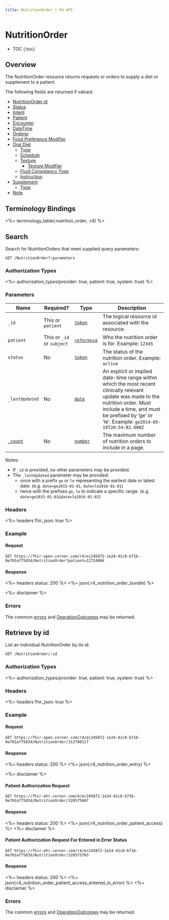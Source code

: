 ```yaml
---
title: NutritionOrder | R4 API
---
```


# NutritionOrder

* TOC
{:toc}

## Overview

The NutritionOrder resource returns requests or orders to supply a diet or supplement to a patient.

The following fields are returned if valued:

* [NutritionOrder id](https://hl7.org/fhir/r4/resource-definitions.html#Resource.id)
* [Status](https://www.hl7.org/fhir/r4/nutritionorder-definitions.html#NutritionOrder.status)
* [Intent](https://www.hl7.org/fhir/r4/nutritionorder-definitions.html#NutritionOrder.intent)
* [Patient](https://www.hl7.org/fhir/r4/nutritionorder-definitions.html#NutritionOrder.patient)
* [Encounter](https://www.hl7.org/fhir/r4/nutritionorder-definitions.html#NutritionOrder.encounter)
* [DateTime](https://www.hl7.org/fhir/r4/nutritionorder-definitions.html#NutritionOrder.dateTime)
* [Orderer](https://www.hl7.org/fhir/r4/nutritionorder-definitions.html#NutritionOrder.orderer)
* [Food Preference Modifier](https://www.hl7.org/fhir/r4/nutritionorder-definitions.html#NutritionOrder.foodPreferenceModifier)
* [Oral Diet](https://www.hl7.org/fhir/r4/nutritionorder-definitions.html#NutritionOrder.oralDiet)
    * [Type](https://www.hl7.org/fhir/r4/nutritionorder-definitions.html#NutritionOrder.oralDiet.type)
    * [Schedule](https://www.hl7.org/fhir/r4/nutritionorder-definitions.html#NutritionOrder.oralDiet.schedule)
    * [Texture](https://www.hl7.org/fhir/r4/nutritionorder-definitions.html#NutritionOrder.oralDiet.texture)
        * [Texture Modifier](https://www.hl7.org/fhir/r4/nutritionorder-definitions.html#NutritionOrder.oralDiet.texture.modifier)
    * [Fluid Consistency Type](https://www.hl7.org/fhir/r4/nutritionorder-definitions.html#NutritionOrder.oralDiet.fluidConsistencyType)
    * [Instruction](https://www.hl7.org/fhir/r4/nutritionorder-definitions.html#NutritionOrder.oralDiet.instruction)
* [Supplement](https://www.hl7.org/fhir/r4/nutritionorder-definitions.html#NutritionOrder.supplement)
    * [Type](https://www.hl7.org/fhir/r4/nutritionorder-definitions.html#NutritionOrder.supplement.type)
* [Note](https://www.hl7.org/fhir/r4/nutritionorder-definitions.html#NutritionOrder.note)

## Terminology Bindings

<%= terminology_table(:nutrition_order, :r4) %>

## Search

Search for NutritionOrders that meet supplied query parameters:

    GET /NutritionOrder?:parameters

### Authorization Types

<%= authorization_types(provider: true, patient: true, system: true) %>

### Parameters

 Name              | Required?                      | Type          | Description
-------------------|--------------------------------|---------------|-----------------------------------------------------------------------
 `_id`             | This or `patient`              | [`token`]     | The logical resource id associated with the resource.
 `patient`         | This or `_id` or `subject`     | [`reference`] | Who the nutrition order is for. Example: `12345`
 `status`          | No                             | [`token`]     | The status of the nutrition order. Example: `active`
 `_lastUpdated`    | No                             | [`date`]      | An explicit or implied date-time range within which the most recent clinically relevant update was made to the nutrition order. Must include a time, and must be prefixed by ‘ge’ or ‘le’. Example: `ge2014-05-19T20:54:02.000Z`
[`_count`]         | No                             | [`number`]    | The maximum number of nutrition orders to include in a page.

Notes:

* If `_id` is provided, no other parameters may be provided.
* The `_lastUpdated` parameter may be provided:
    * once with a prefix `ge` or `le` representing the earliest date or latest date. (e.g. `date=ge2015-01-01`, `date=le2016-01-01`)
    * twice with the prefixes `ge`, `le` to indicate a specific range. (e.g. `date=ge2015-01-01&date=le2016-01-01`)

### Headers

 <%= headers fhir_json: true %>

### Example

#### Request

    GET https://fhir-open.cerner.com/r4/ec2458f2-1e24-41c8-b71b-0e701af7583d/NutritionOrder?patient=12724066

#### Response

<%= headers status: 200 %>
<%= json(:r4_nutrition_order_bundle) %>

<%= disclaimer %>

### Errors

The common [errors] and [OperationOutcomes] may be returned.

## Retrieve by id

List an individual NutritionOrder by its id:

    GET /NutritionOrder/:id

### Authorization Types

<%= authorization_types(provider: true, patient: true, system: true) %>

### Headers

<%= headers fhir_json: true %>

### Example

#### Request

    GET https://fhir-open.cerner.com/r4/ec2458f2-1e24-41c8-b71b-0e701af7583d/NutritionOrder/313790117

#### Response

<%= headers status: 200 %>
<%= json(:r4_nutrition_order_entry) %>

<%= disclaimer %>

#### Patient Authorization Request

    GET https://fhir-ehr.cerner.com/4/ec2458f2-1e24-41c8-b71b-0e701af7583d/NutritionOrder/328575687

#### Response

<%= headers status: 200 %>
<%= json(:r4_nutrition_order_patient_access) %>
<%= disclaimer %>

#### Patient Authorization Request For Entered in Error Status

    GET https://fhir-ehr.cerner.com/r4/ec2458f2-1e24-41c8-b71b-0e701af7583d/NutritionOrder/328575703

#### Response

<%= headers status: 200 %>
<%= json(:r4_nutrition_order_patient_access_entered_in_error) %>
<%= disclaimer %>
### Errors

The common [errors] and [OperationOutcomes] may be returned.

[`reference`]: https://hl7.org/fhir/r4/search.html#reference
[`token`]: https://hl7.org/fhir/R4/search.html#token
[`date`]: https://hl7.org/fhir/R4/search.html#date
[`_count`]: https://hl7.org/fhir/r4/search.html#count
[`number`]: https://hl7.org/fhir/R4/search.html#number
[errors]: ../../#client-errors
[OperationOutcomes]: https://hl7.org/fhir/R4/operationoutcome.html
[FHIR<sup>®</sup> Update]: https://hl7.org/fhir/R4/http.html#update
